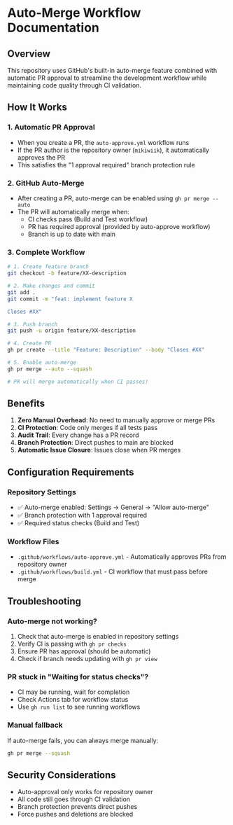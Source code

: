 # Auto-Merge Workflow Documentation

## Overview

This repository uses GitHub's built-in auto-merge feature combined with automatic PR approval to streamline
the development workflow while maintaining code quality through CI validation.

## How It Works

### 1. Automatic PR Approval

- When you create a PR, the `auto-approve.yml` workflow runs
- If the PR author is the repository owner (`mikiwiik`), it automatically approves the PR
- This satisfies the "1 approval required" branch protection rule

### 2. GitHub Auto-Merge

- After creating a PR, auto-merge can be enabled using `gh pr merge --auto`
- The PR will automatically merge when:
  - CI checks pass (Build and Test workflow)
  - PR has required approval (provided by auto-approve workflow)
  - Branch is up to date with main

### 3. Complete Workflow

```bash
# 1. Create feature branch
git checkout -b feature/XX-description

# 2. Make changes and commit
git add .
git commit -m "feat: implement feature X

Closes #XX"

# 3. Push branch
git push -u origin feature/XX-description

# 4. Create PR
gh pr create --title "Feature: Description" --body "Closes #XX"

# 5. Enable auto-merge
gh pr merge --auto --squash

# PR will merge automatically when CI passes!
```

## Benefits

1. **Zero Manual Overhead**: No need to manually approve or merge PRs
2. **CI Protection**: Code only merges if all tests pass
3. **Audit Trail**: Every change has a PR record
4. **Branch Protection**: Direct pushes to main are blocked
5. **Automatic Issue Closure**: Issues close when PR merges

## Configuration Requirements

### Repository Settings

- ✅ Auto-merge enabled: Settings → General → "Allow auto-merge"
- ✅ Branch protection with 1 approval required
- ✅ Required status checks (Build and Test)

### Workflow Files

- `.github/workflows/auto-approve.yml` - Automatically approves PRs from repository owner
- `.github/workflows/build.yml` - CI workflow that must pass before merge

## Troubleshooting

### Auto-merge not working?

1. Check that auto-merge is enabled in repository settings
2. Verify CI is passing with `gh pr checks`
3. Ensure PR has approval (should be automatic)
4. Check if branch needs updating with `gh pr view`

### PR stuck in "Waiting for status checks"?

- CI may be running, wait for completion
- Check Actions tab for workflow status
- Use `gh run list` to see running workflows

### Manual fallback

If auto-merge fails, you can always merge manually:

```bash
gh pr merge --squash
```

## Security Considerations

- Auto-approval only works for repository owner
- All code still goes through CI validation
- Branch protection prevents direct pushes
- Force pushes and deletions are blocked

